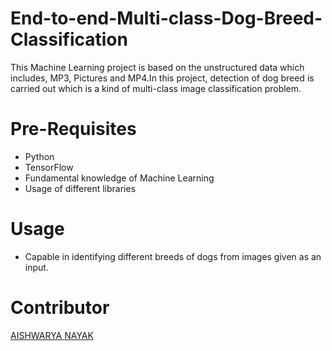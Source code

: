 # End-to-end-Multi-class-Dog-Breed-Classification
This Machine Learning project is based on the unstructured data which includes, MP3, Pictures and MP4.In this project, detection of dog breed is carried out which is a kind of multi-class image classification problem.

# Pre-Requisites
- Python
- TensorFlow
- Fundamental knowledge of Machine Learning
- Usage of different libraries

# Usage
- Capable in identifying different breeds of dogs from images given as an input.

# Contributor
[AISHWARYA NAYAK](https://github.com/A1SHWARYANAYAK)
